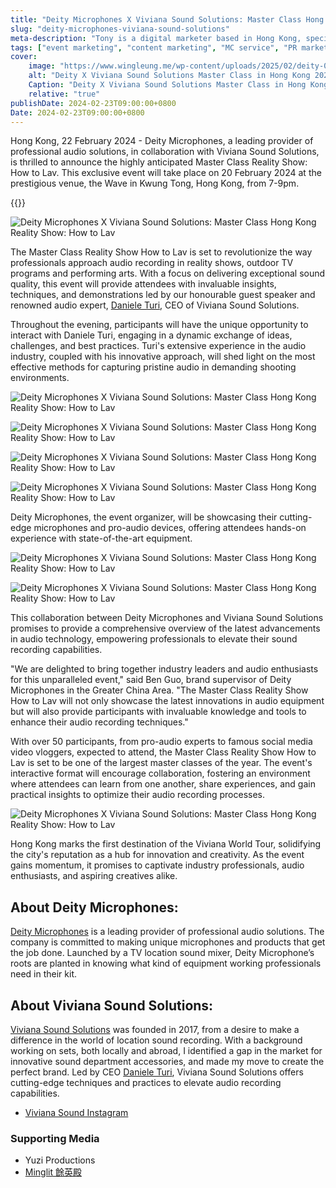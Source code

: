 ```yaml
---
title: "Deity Microphones X Viviana Sound Solutions: Master Class Hong Kong Reality Show: How to Lav"
slug: "deity-microphones-viviana-sound-solutions"
meta-description: "Tony is a digital marketer based in Hong Kong, specializing in various aspects of digital marketing including content marketing, website management, SEO, SEM, and e-commerce strategy. My goal is to leverage my skills and experience to contribute to innovative marketing projects and help businesses grow in the digital landscape."
tags: ["event marketing", "content marketing", "MC service", "PR marketing", "Deity", "Viviana Sound Solutions", "Pro Audio"]
cover:
    image: "https://www.wingleung.me/wp-content/uploads/2025/02/deity-008-scaled.jpg"
    alt: "Deity X Viviana Sound Solutions Master Class in Hong Kong 2024: How to lav"
    Caption: "Deity X Viviana Sound Solutions Master Class in Hong Kong 2024: How to lav"
    relative: "true"
publishDate: 2024-02-23T09:00:00+0800
Date: 2024-02-23T09:00:00+0800
---
```

Hong Kong, 22 February 2024 - Deity Microphones, a leading provider of professional audio solutions, in collaboration with Viviana Sound Solutions, is thrilled to announce the highly anticipated Master Class Reality Show: How to Lav. This exclusive event will take place on 20 February 2024 at the prestigious venue, the Wave in Kwung Tong, Hong Kong, from 7-9pm.

{{<youtube g3VAuSjUSzY>}}

![Deity Microphones X Viviana Sound Solutions: Master Class Hong Kong Reality Show: How to Lav](https://www.wingleung.me/wp-content/uploads/2025/02/deity-001-scaled.jpg)

The Master Class Reality Show How to Lav is set to revolutionize the way professionals approach audio recording in reality shows, outdoor TV programs and performing arts. With a focus on delivering exceptional sound quality, this event will provide attendees with invaluable insights, techniques, and demonstrations led by our honourable guest speaker and renowned audio expert, [Daniele Turi](https://www.instagram.com/turidaniele/), CEO of Viviana Sound Solutions.

Throughout the evening, participants will have the unique opportunity to interact with Daniele Turi, engaging in a dynamic exchange of ideas, challenges, and best practices. Turi's extensive experience in the audio industry, coupled with his innovative approach, will shed light on the most effective methods for capturing pristine audio in demanding shooting environments.

![Deity Microphones X Viviana Sound Solutions: Master Class Hong Kong Reality Show: How to Lav](https://www.wingleung.me/wp-content/uploads/2025/02/deity-002-scaled.jpg "Daniele Turi, the CEO of Viviana Sound demonstrated how to lav in the event")

![Deity Microphones X Viviana Sound Solutions: Master Class Hong Kong Reality Show: How to Lav](https://www.wingleung.me/wp-content/uploads/2025/02/deity-005-scaled.jpg "Daniele Turi, the CEO of Viviana Sound demonstrated how to lav in the event")

![Deity Microphones X Viviana Sound Solutions: Master Class Hong Kong Reality Show: How to Lav](https://www.wingleung.me/wp-content/uploads/2025/02/deity-006-scaled.jpg "Daniele Turi, the CEO of Viviana Sound demonstrated how to lav in the event")

![Deity Microphones X Viviana Sound Solutions: Master Class Hong Kong Reality Show: How to Lav](https://www.wingleung.me/wp-content/uploads/2025/02/deity-007-scaled.jpg "Daniele Turi, the CEO of Viviana Sound demonstrated how to lav in the event")


Deity Microphones, the event organizer, will be showcasing their cutting-edge microphones and pro-audio devices, offering attendees hands-on experience with state-of-the-art equipment. 

![Deity Microphones X Viviana Sound Solutions: Master Class Hong Kong Reality Show: How to Lav](https://www.wingleung.me/wp-content/uploads/2025/02/deity-003-scaled.jpg "Deity wierless microphone system")

![Deity Microphones X Viviana Sound Solutions: Master Class Hong Kong Reality Show: How to Lav](https://www.wingleung.me/wp-content/uploads/2025/02/deity-004-scaled.jpg "Deity supported all the audio equipment in the event")


This collaboration between Deity Microphones and Viviana Sound Solutions promises to provide a comprehensive overview of the latest advancements in audio technology, empowering professionals to elevate their sound recording capabilities.

"We are delighted to bring together industry leaders and audio enthusiasts for this unparalleled event," said Ben Guo, brand supervisor of Deity Microphones in the Greater China Area. "The Master Class Reality Show How to Lav will not only showcase the latest innovations in audio equipment but will also provide participants with invaluable knowledge and tools to enhance their audio recording techniques."

With over 50 participants, from pro-audio experts to famous social media video vloggers, expected to attend, the Master Class Reality Show How to Lav is set to be one of the largest master classes of the year. The event's interactive format will encourage collaboration, fostering an environment where attendees can learn from one another, share experiences, and gain practical insights to optimize their audio recording processes.

![Deity Microphones X Viviana Sound Solutions: Master Class Hong Kong Reality Show: How to Lav](https://www.wingleung.me/wp-content/uploads/2025/02/deity-008-scaled.jpg "Over 50 participants attended the event")

Hong Kong marks the first destination of the Viviana World Tour, solidifying the city's reputation as a hub for innovation and creativity. As the event gains momentum, it promises to captivate industry professionals, audio enthusiasts, and aspiring creatives alike.

## About Deity Microphones:
[Deity Microphones](https://deitymic.com/) is a leading provider of professional audio solutions. The company is committed to making unique microphones and products that get the job done. Launched by a TV location sound mixer, Deity Microphone’s roots are planted in knowing what kind of equipment working professionals need in their kit.

## About Viviana Sound Solutions:
[Viviana Sound Solutions](https://www.vivianaproducts.com/) was founded in 2017, from a desire to make a difference in the world of location sound recording. With a background working on sets, both locally and abroad, I identified a gap in the market for innovative sound department accessories, and made my move to create the perfect brand. Led by CEO [Daniele Turi](https://www.instagram.com/turidaniele/), Viviana Sound Solutions offers cutting-edge techniques and practices to elevate audio recording capabilities.

- [Viviana Sound Instagram](https://www.instagram.com/p/C3m2VEGiOHB/)

### Supporting Media
- Yuzi Productions 
- [Minglit 餘英殿](https://www.minglit.info)